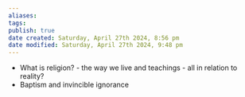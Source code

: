 ```yaml
---
aliases: 
tags: 
publish: true
date created: Saturday, April 27th 2024, 8:56 pm
date modified: Saturday, April 27th 2024, 9:48 pm
---
```


- What is religion? - the way we live and teachings - all in relation to reality?
- Baptism and invincible ignorance